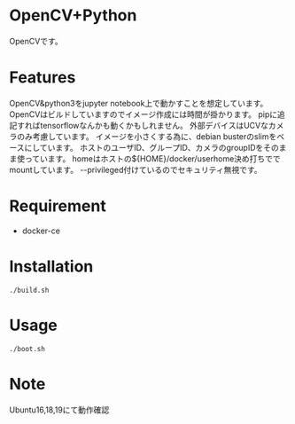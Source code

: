# OpenCV+Python

OpenCVです。

# Features

OpenCV&python3をjupyter notebook上で動かすことを想定しています。
OpenCVはビルドしていますのでイメージ作成には時間が掛かります。
pipに追記すればtensorflowなんかも動くかもしれません。
外部デバイスはUCVなカメラのみ考慮しています。
イメージを小さくする為に、debian busterのslimをベースにしています。
ホストのユーザID、グループID、カメラのgroupIDをそのまま使っています。
homeはホストの${HOME}/docker/userhome決め打ちででmountしています。
--privileged付けているのでセキュリティ無視です。

# Requirement

* docker-ce

# Installation

```
./build.sh
```

# Usage

```
./boot.sh
```

# Note

Ubuntu16,18,19にて動作確認

